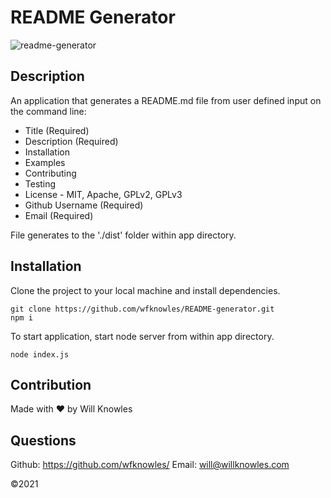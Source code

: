 # README Generator
![readme-generator](https://user-images.githubusercontent.com/23103606/130683020-dac4c75f-9f4a-4da8-b1d5-1bb65536909a.jpg)

## Description
An application that generates a README.md file from user defined input on the command line:
* Title (Required)
* Description (Required)
* Installation
* Examples
* Contributing
* Testing
* License - MIT, Apache, GPLv2, GPLv3
* Github Username (Required)
* Email (Required)

File generates to the './dist' folder within app directory.


## Installation
Clone the project to your local machine and install dependencies.

    git clone https://github.com/wfknowles/README-generator.git
    npm i

To start application, start node server from within app directory.

    node index.js

## Contribution
Made with ❤️ by Will Knowles

## Questions
Github: https://github.com/wfknowles/
Email: will@willknowles.com

©️2021
